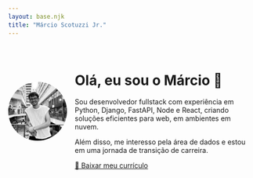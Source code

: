 ```yaml
---
layout: base.njk
title: "Márcio Scotuzzi Jr."
---
```


<div style="display:flex; align-items:center; gap:1rem; margin-top:2rem;">
  <img src="/marc.jpg" alt="Foto de Márcio" style="width:120px; border-radius:50%;">
  <div>
    <h1>Olá, eu sou o Márcio 👋</h1>
    <p>Sou desenvolvedor fullstack com experiência em Python, Django, FastAPI, Node e React, criando soluções eficientes para web, em ambientes em nuvem.</p>
    <p>Além disso, me interesso pela área de dados e estou em uma jornada de transição de carreira.</p>
    <a href="/curriculo.pdf" class="btn">📄 Baixar meu currículo</a>
  </div>
</div>
